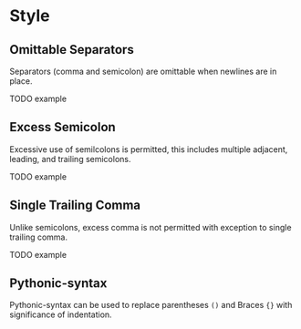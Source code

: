 # Style

## Omittable Separators

Separators (comma and semicolon) are omittable when newlines are in place.

TODO example

## Excess Semicolon

Excessive use of semilcolons is permitted, this includes multiple adjacent, leading, and trailing semicolons.

TODO example

## Single Trailing Comma

Unlike semicolons, excess comma is not permitted with exception to single trailing comma.

TODO example

## Pythonic-syntax

Pythonic-syntax can be used to replace parentheses `()` and Braces `{}` with significance of indentation.
